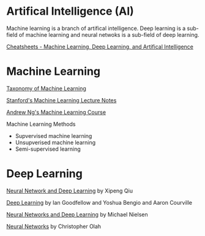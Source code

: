 # Artifical Intelligence (AI)

Machine learning is a branch of artifical intelligence. Deep learning is a sub-field of machine learning and neural netwoks is a sub-field of deep learning. 

[Cheatsheets - Machine Learning, Deep Learning, and Artifical Intelligence](https://github.com/afshinea)

# Machine Learning

[Taxonomy of Machine Learning](https://www.aminer.cn/ml_taxonomy)

[Stanford's Machine Learning Lecture Notes](http://cs229.stanford.edu/syllabus.html)

[Andrew Ng's Machine Learning Course](https://www.coursera.org/learn/machine-learning)

Machine Learning Methods
  - Supvervised machine learning
  - Unsupverised machine learning
  - Semi-supervised learning


# Deep Learning

[Neural Network and Deep Learning](https://github.com/nndl) by Xipeng Qiu

[Deep Learning](https://www.deeplearningbook.org/) by Ian Goodfellow and Yoshua Bengio and Aaron Courville

[Neural Networks and Deep Learning](http://neuralnetworksanddeeplearning.com/) by Michael Nielsen

[Neural Networks](http://colah.github.io/) by Christopher Olah
